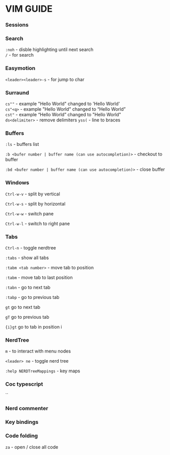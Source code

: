 # VIM GUIDE

### Sessions

### Search

`:noh` - disble highlighting until next search  
`/` - for search

### Easymotion

`<leader><leader>-s` - for jump to char

### Surraund

`cs""` - example "Hello World" changed to 'Hello World'  
`cs"<q>` - example "Hello World" changed to <q>Hello World</q>  
`cst"` - example <q>Hello World</q> changed to "Hello World"  
`ds<delimiter>` - remove delimiters
`yss(` - line to braces

### Buffers

`:ls` - buffers list

`:b <bufer number | buffer name (can use autocompletion)>` - checkout to buffer

`:bd <bufer number | buffer name (can use autocompletion)>` - close buffer

### Windows

`Ctrl-w-v` - split by vertical

`Ctrl-w-s` - split by horizontal

`Ctrl-w-w` - switch pane

`Ctrl-w-l` - switch to right pane

### Tabs

`Ctrl-n` - toggle nerdtree

`:tabs` - show all tabs

`:tabm <tab number>` - move tab to position

`:tabm` - move tab to last position

`:tabn` - go to next tab

`:tabp` - go to previous tab

`gt` go to next tab

`gT` go to previous tab

`{i}gt` go to tab in position i

### NerdTree

`m` - to interact with menu nodes

`<leader> ne` - toggle nerd tree

`:help NERDTreeMappings` - key maps

### Coc typescript

``

### Nerd commenter

### Key bindings

### Code folding

`za` - open / close all code
